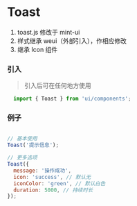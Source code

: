 # Toast
1. toast.js 修改于 mint-ui
2. 样式继承 weui（外部引入），作相应修改
3. 继承 Icon 组件

### 引入
> 引入后可在任何地方使用

```Javascript
  import { Toast } from 'ui/components';
```

### 例子

```Javascript

// 基本使用
Toast('提示信息');

// 更多选项
Toast({
  message: '操作成功',
  icon: 'success', // 默认无
  iconColor: 'green', // 默认白色
  duration: 5000, // 持续时长
});  

```
